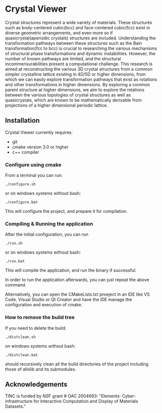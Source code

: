 # Crystal Viewer

Crystal structures represent a wide variety of materials. These structures such as body-centered cubic(bcc) and face-centered cubic(fcc) exist in diverse geometric arrangements, and even more so if quasicrystal(aperiodic crystals) structures are included. Understanding the transformation pathways between these structures such as the Bain transformation(fcc to bcc) is crucial to researching the various mechanisms of structural phase transformations and dynamic instabilities. However, the number of known pathways are limited, and the structural incommensurabilities present a computational challenge. This research is aimed at reconstructing the various 3D crystal structures from a common simpler crystalline lattice existing in 4D/5D or higher dimensions, from which we can easily explore transformation pathways that exist as rotations and other transformations in higher dimensions. By exploring a common parent structure at higher dimensions, we aim to explore the relations between the various topologies of crystal structures as well as quasicrystals, which are known to be mathematically derivable from projections of a higher dimensional periodic lattice.

## Installation
Crystal Viewer currently requires:
 * git
 * cmake version 3.0 or higher
 * c++ compiler

### Configure using cmake
From a terminal you can run:

    ./configure.sh

or on windows systems without bash:

    ./configure.bat

This will configure the project, and prepare it for compilation.

### Compiling & Running the application
After the initial configuration, you can run

    ./run.sh

or on windows systems without bash:

    ./run.bat

This will compile the application, and run the binary if successful.

In order to run the application afterwards, you can just repeat the above command.

Alternatively, you can open the CMakeLists.txt proeject in an IDE like VS Code, Visual Studio or Qt Creator and have the IDE manage the configuration and execution of cmake.

### How to remove the build tree
If you need to delete the build:

    ./distclean.sh

on windows systems without bash:

    ./distclean.bat

should recursively clean all the build directories of the project including those of allolib and its submodules.

## Acknowledgements
TINC is funded by NSF grant # OAC 2004693: "Elements: Cyber-infrastructure for Interactive Computation and Display of Materials Datasets."